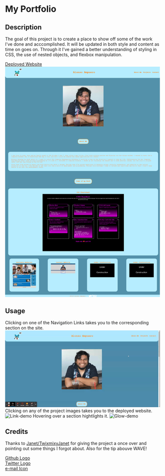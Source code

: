 # My Portfolio

## Description

The goal of this project is to create a place to show off some of the work I've done and acccomplished. It will be updated in both style and content as time on goes on. Through it I've gained a better understanding of styling in CSS, the use of nested objects, and flexbox manipulation.

[Deployed Website](https://fenriragni.github.io/pro-portfolio/)
![Website Screenshot](./assets/images/website-screenshot.png)

## Usage
Clicking on one of the Navigation Links takes you to the corresponding section on the site.
![Nav-demo](./assets/images/nav-demo.gif) 
Clicking on any of the project images takes you to the deployed website. 
![Link-demo](./assets/images/application-links.gif) 
Hovering over a section hightlights it.
![Glow-demo](./assets/images/glow-demo.gif) 

## Credits 
Thanks to [Janet/TwixmixyJanet](https://github.com/TwixmixyJanet) for giving the project a once over and pointing out some things I forgot about. Also for the tip abouve WAVE!

[Github Logo](https://github.com/logos) <br>
[Twitter Logo](https://www.iconsdb.com/white-icons/twitter-icon.html) <br>
[e-mail Icon](https://www.iconsdb.com/white-icons/mail-icon.html)
